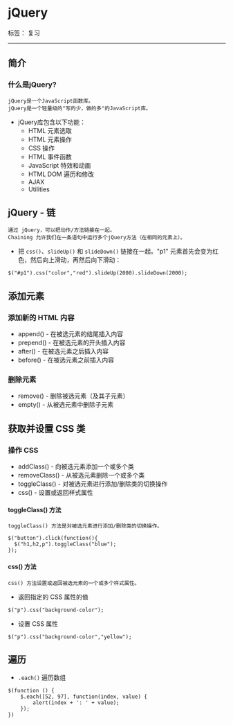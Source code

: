 ﻿# jQuery

标签： 复习

---

## 简介

### 什么是jQuery?

    jQuery是一个JavaScript函数库。
    jQuery是一个轻量级的"写的少，做的多"的JavaScript库。
    
* jQuery库包含以下功能：
    * HTML 元素选取
    * HTML 元素操作
    * CSS 操作
    * HTML 事件函数
    * JavaScript 特效和动画
    * HTML DOM 遍历和修改
    * AJAX
    * Utilities

## jQuery - 链

    通过 jQuery，可以把动作/方法链接在一起。
    Chaining 允许我们在一条语句中运行多个jQuery方法（在相同的元素上）。

* 把 `css()`、`slideUp()` 和 `slideDown()` 链接在一起。"p1" 元素首先会变为红色，然后向上滑动，再然后向下滑动：

```
$("#p1").css("color","red").slideUp(2000).slideDown(2000);
```

## 添加元素

### 添加新的 HTML 内容

* append() - 在被选元素的结尾插入内容
* prepend() - 在被选元素的开头插入内容
* after() - 在被选元素之后插入内容
* before() - 在被选元素之前插入内容

### 删除元素

* remove() - 删除被选元素（及其子元素）
* empty() - 从被选元素中删除子元素

## 获取并设置 CSS 类

### 操作 CSS

* addClass() - 向被选元素添加一个或多个类
* removeClass() - 从被选元素删除一个或多个类
* toggleClass() - 对被选元素进行添加/删除类的切换操作
* css() - 设置或返回样式属性

#### toggleClass() 方法

    toggleClass() 方法是对被选元素进行添加/删除类的切换操作。

```
$("button").click(function(){
  $("h1,h2,p").toggleClass("blue");
});
```

#### css() 方法

    css() 方法设置或返回被选元素的一个或多个样式属性。
    
* 返回指定的 CSS 属性的值

```
$("p").css("background-color");
```

* 设置 CSS 属性

```
$("p").css("background-color","yellow");
```

## 遍历

* `.each()` 遍历数组

```
$(function () { 
    $.each([52, 97], function(index, value) {
        alert(index + ': ' + value);
    });
})
```